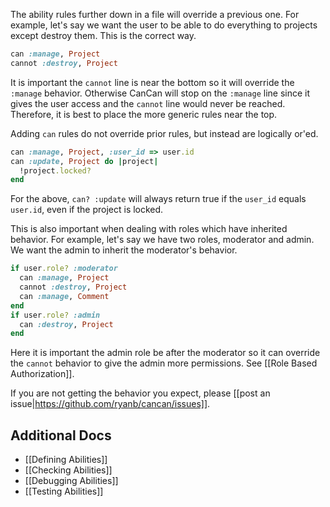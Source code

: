 The ability rules further down in a file will override a previous one. For example, let's say we want the user to be able to do everything to projects except destroy them. This is the correct way.

```ruby
can :manage, Project
cannot :destroy, Project
```

It is important the `cannot` line is near the bottom so it will override the `:manage` behavior. Otherwise CanCan will stop on the `:manage` line since it gives the user access and the `cannot` line would never be reached. Therefore, it is best to place the more generic rules near the top.

Adding `can` rules do not override prior rules, but instead are logically or'ed.

```ruby
can :manage, Project, :user_id => user.id
can :update, Project do |project|
  !project.locked?
end
```

For the above, `can? :update` will always return true if the `user_id` equals `user.id`, even if the project is locked. 

This is also important when dealing with roles which have inherited behavior. For example, let's say we have two roles, moderator and admin. We want the admin to inherit the moderator's behavior.

```ruby
if user.role? :moderator
  can :manage, Project
  cannot :destroy, Project
  can :manage, Comment
end
if user.role? :admin
  can :destroy, Project
end
```

Here it is important the admin role be after the moderator so it can override the `cannot` behavior to give the admin more permissions. See [[Role Based Authorization]].

If you are not getting the behavior you expect, please [[post an issue|https://github.com/ryanb/cancan/issues]].

## Additional Docs

* [[Defining Abilities]]
* [[Checking Abilities]]
* [[Debugging Abilities]]
* [[Testing Abilities]]